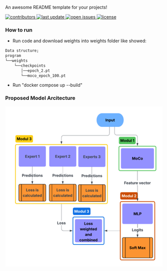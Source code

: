 
  <p>
    An awesome README template for your projects! 
  </p>
  
  
<!-- Badges -->
<p>
  <a href="https://github.com/T4t00N/P4-Concept-drift/graphs/contributors">
    <img src="https://img.shields.io/github/contributors/T4t00N/P4-Concept-drift" alt="contributors" />
  </a>
  <a href="https://github.com/T4t00N/P4-Concept-drift/commits">
    <img src="https://img.shields.io/github/last-commit/T4t00N/P4-Concept-drift" alt="last update" />
  </a>
  <a href="https://github.com/T4t00N/P4-Concept-drift/issues">
    <img src="https://img.shields.io/github/issues/T4t00N/P4-Concept-drift" alt="open issues" />
  </a>
  <a href="https://github.com/T4t00N/P4-Concept-drift/blob/main/LICENSE">
    <img src="https://img.shields.io/github/license/T4t00N/P4-Concept-drift.svg" alt="license" />
  </a>
</p>





### **How to run**

- Run code and download weights into weights folder like showed:

```
Data structure;
program
└──weights
    └──checkpoints
       │──epoch_2.pt
       └──moco_epoch_100.pt
```

- Run "docker compose up --build"


### Proposed Model Arcitecture

<div align="center"> 
  <img src="misc/baseline_architecture.png" alt="Architecture Diagram" />
</div>




